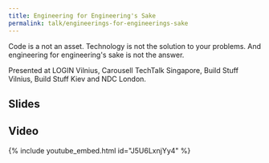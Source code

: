 ```yaml
---
title: Engineering for Engineering's Sake
permalink: talk/engineerings-for-engineerings-sake
---
```


Code is a not an asset. Technology is not the solution to your problems. And engineering for engineering's sake is not the answer.

Presented at LOGIN Vilnius, Carousell TechTalk Singapore, Build Stuff Vilnius, Build Stuff Kiev and NDC London.

## Slides

<script async class="speakerdeck-embed" data-id="94e5ec1d53904d8390c1e699e7531bec" data-ratio="1.77777777777778" src="//speakerdeck.com/assets/embed.js"></script>

## Video

{% include youtube_embed.html id="J5U6LxnjYy4" %}
